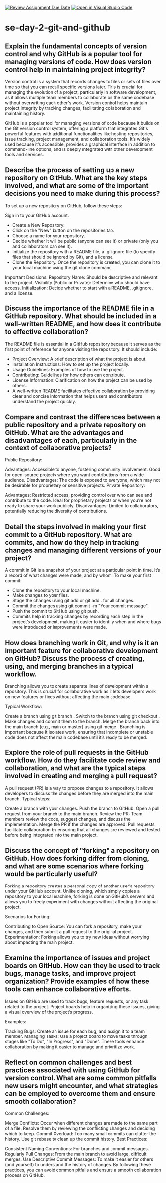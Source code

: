 [![Review Assignment Due Date](https://classroom.github.com/assets/deadline-readme-button-22041afd0340ce965d47ae6ef1cefeee28c7c493a6346c4f15d667ab976d596c.svg)](https://classroom.github.com/a/8wgCKhpZ)
[![Open in Visual Studio Code](https://classroom.github.com/assets/open-in-vscode-2e0aaae1b6195c2367325f4f02e2d04e9abb55f0b24a779b69b11b9e10269abc.svg)](https://classroom.github.com/online_ide?assignment_repo_id=15583833&assignment_repo_type=AssignmentRepo)
# se-day-2-git-and-github
## Explain the fundamental concepts of version control and why GitHub is a popular tool for managing versions of code. How does version control help in maintaining project integrity?
Version control is a system that records changes to files or sets of files over time so that you can recall specific versions later. This is crucial for managing the evolution of a project, particularly in software development, as it allows multiple team members to collaborate on the same codebase without overwriting each other's work. Version control helps maintain project integrity by tracking changes, facilitating collaboration and maintaining history.

GitHub is a popular tool for managing versions of code because it builds on the Git version control system, offering a platform that integrates Git's powerful features with additional functionalities like hosting repositories, issue tracking, project management, and collaboration tools. It’s widely used because it’s accessible, provides a graphical interface in addition to command-line options, and is deeply integrated with other development tools and services.

## Describe the process of setting up a new repository on GitHub. What are the key steps involved, and what are some of the important decisions you need to make during this process?
To set up a new repository on GitHub, follow these steps:

Sign in to your GitHub account.
- Create a New Repository:
- Click on the "New" button on the repositories tab.
- Choose a name for your repository.
- Decide whether it will be public (anyone can see it) or private (only you and collaborators can see it).
- Initialize the repository with a README file, a .gitignore file (to specify files that should be ignored by Git), and a license.
- Clone the Repository: Once the repository is created, you can clone it to your local machine using the git clone command.

Important Decisions:
Repository Name: Should be descriptive and relevant to the project.
Visibility (Public or Private): Determine who should have access.
Initialization: Decide whether to start with a README, .gitignore, and a license.


## Discuss the importance of the README file in a GitHub repository. What should be included in a well-written README, and how does it contribute to effective collaboration?
The README file is essential in a GitHub repository because it serves as the first point of reference for anyone visiting the repository. 
It should include:
- Project Overview: A brief description of what the project is about.
- Installation Instructions: How to set up the project locally.
- Usage Guidelines: Examples of how to use the project.
- Contributing: Guidelines for how others can contribute.
- License Information: Clarification on how the project can be used by others.
- A well-written README facilitates effective collaboration by providing clear and concise information that helps users and contributors understand the project quickly.


## Compare and contrast the differences between a public repository and a private repository on GitHub. What are the advantages and disadvantages of each, particularly in the context of collaborative projects?
Public Repository:

Advantages:
Accessible to anyone, fostering community involvement.
Good for open-source projects where you want contributions from a wide audience.
Disadvantages:
The code is exposed to everyone, which may not be desirable for proprietary or sensitive projects.
Private Repository:

Advantages:
Restricted access, providing control over who can see and contribute to the code.
Ideal for proprietary projects or when you’re not ready to share your work publicly.
Disadvantages:
Limited to collaborators, potentially reducing the diversity of contributions.


## Detail the steps involved in making your first commit to a GitHub repository. What are commits, and how do they help in tracking changes and managing different versions of your project?
A commit in Git is a snapshot of your project at a particular point in time. It’s a record of what changes were made, and by whom. To make your first commit:

- Clone the repository to your local machine.
- Make changes to your files.
- Stage the changes using git add <file-name> or git add . for all changes.
- Commit the changes using git commit -m "Your commit message".
- Push the commit to GitHub using git push.
- Commits help in tracking changes by recording each step in the project’s development, making it easier to identify when and where bugs were introduced or improvements were made.


## How does branching work in Git, and why is it an important feature for collaborative development on GitHub? Discuss the process of creating, using, and merging branches in a typical workflow.
Branching allows you to create separate lines of development within a repository. This is crucial for collaborative work as it lets developers work on new features or fixes without affecting the main codebase.

Typical Workflow:

Create a branch using git branch <branch-name>.
Switch to the branch using git checkout <branch-name>.
Make changes and commit them to the branch.
Merge the branch back into the main branch (e.g., main or master) using git merge <branch-name>.
Branching is important because it isolates work, ensuring that incomplete or unstable code does not affect the main codebase until it’s ready to be merged.


## Explore the role of pull requests in the GitHub workflow. How do they facilitate code review and collaboration, and what are the typical steps involved in creating and merging a pull request?
A pull request (PR) is a way to propose changes to a repository. It allows developers to discuss the changes before they are merged into the main branch. Typical steps:

Create a branch with your changes.
Push the branch to GitHub.
Open a pull request from your branch to the main branch.
Review the PR: Team members review the code, suggest changes, and discuss the implementation.
Merge the PR if the changes are approved.
Pull requests facilitate collaboration by ensuring that all changes are reviewed and tested before being integrated into the main project. 

## Discuss the concept of "forking" a repository on GitHub. How does forking differ from cloning, and what are some scenarios where forking would be particularly useful?
Forking a repository creates a personal copy of another user’s repository under your GitHub account. Unlike cloning, which simply copies a repository to your local machine, forking is done on GitHub’s servers and allows you to freely experiment with changes without affecting the original project.

Scenarios for Forking:

Contributing to Open Source: You can fork a repository, make your changes, and then submit a pull request to the original project.
Experimentation: Forking allows you to try new ideas without worrying about impacting the main project.


## Examine the importance of issues and project boards on GitHub. How can they be used to track bugs, manage tasks, and improve project organization? Provide examples of how these tools can enhance collaborative efforts.
Issues on GitHub are used to track bugs, feature requests, or any task related to the project. Project boards help in organizing these issues, giving a visual overview of the project’s progress.

Examples:

Tracking Bugs: Create an issue for each bug, and assign it to a team member.
Managing Tasks: Use a project board to move tasks through stages like "To Do", "In Progress", and "Done".
These tools enhance collaboration by making it easier to manage and prioritize work.


## Reflect on common challenges and best practices associated with using GitHub for version control. What are some common pitfalls new users might encounter, and what strategies can be employed to overcome them and ensure smooth collaboration?
Common Challenges:

Merge Conflicts: Occur when different changes are made to the same part of a file. Resolve them by reviewing the conflicting changes and deciding which to keep.
Commit Overload: Too many small commits can clutter the history. Use git rebase to clean up the commit history.
Best Practices:

Consistent Naming Conventions: For branches and commit messages.
Regularly Pull Changes: From the main branch to avoid large, difficult merges.
Use Descriptive Commit Messages: To make it easier for others (and yourself) to understand the history of changes.
By following these practices, you can avoid common pitfalls and ensure a smooth collaboration process on GitHub.
